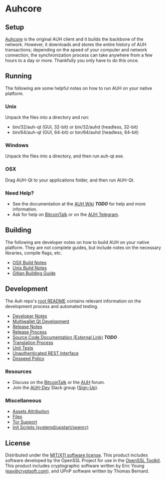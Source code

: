 Auhcore
=====================

Setup
---------------------
[Auhcore](http://auhcore.io) is the original AUH client and it builds the backbone of the network. However, it downloads and stores the entire history of AUH transactions; depending on the speed of your computer and network connection, the synchronization process can take anywhere from a few hours to a day or more. Thankfully you only have to do this once.

Running
---------------------
The following are some helpful notes on how to run AUH on your native platform.

### Unix

Unpack the files into a directory and run:

- bin/32/auh-qt (GUI, 32-bit) or bin/32/auhd (headless, 32-bit)
- bin/64/auh-qt (GUI, 64-bit) or bin/64/auhd (headless, 64-bit)

### Windows

Unpack the files into a directory, and then run auh-qt.exe.

### OSX

Drag AUH-Qt to your applications folder, and then run AUH-Qt.

### Need Help?

* See the documentation at the [AUH Wiki](https://github.com/AUH-Core/auh/wiki) ***TODO***
for help and more information.
* Ask for help on [BitcoinTalk](https://bitcointalk.org/index.php?topic=2254046.0) or on the [AUH Telegram](https://t.me/AUHcoinOfficialChat).

Building
---------------------
The following are developer notes on how to build AUH on your native platform. They are not complete guides, but include notes on the necessary libraries, compile flags, etc.

- [OSX Build Notes](build-osx.md)
- [Unix Build Notes](build-unix.md)
- [Gitian Building Guide](gitian-building.md)

Development
---------------------
The Auh repo's [root README](https://github.com/AUH-Project/AUH/blob/master/README.md) contains relevant information on the development process and automated testing.

- [Developer Notes](developer-notes.md)
- [Multiwallet Qt Development](multiwallet-qt.md)
- [Release Notes](release-notes.md)
- [Release Process](release-process.md)
- [Source Code Documentation (External Link)](https://dev.visucore.com/bitcoin/doxygen/) ***TODO***
- [Translation Process](translation_process.md)
- [Unit Tests](unit-tests.md)
- [Unauthenticated REST Interface](REST-interface.md)
- [Dnsseed Policy](dnsseed-policy.md)

### Resources

* Discuss on the [BitcoinTalk](https://bitcointalk.org/index.php?topic=1262920.0) or the [AUH](http://forum.auh.org/) forum.
* Join the [AUH-Dev](https://auh-dev.slack.com/) Slack group ([Sign-Up](https://auh-dev.herokuapp.com/)).

### Miscellaneous
- [Assets Attribution](assets-attribution.md)
- [Files](files.md)
- [Tor Support](tor.md)
- [Init Scripts (systemd/upstart/openrc)](init.md)

License
---------------------
Distributed under the [MIT/X11 software license](http://www.opensource.org/licenses/mit-license.php).
This product includes software developed by the OpenSSL Project for use in the [OpenSSL Toolkit](https://www.openssl.org/). This product includes
cryptographic software written by Eric Young ([eay@cryptsoft.com](mailto:eay@cryptsoft.com)), and UPnP software written by Thomas Bernard.
